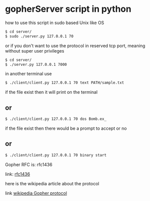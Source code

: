 # gopherServer script in python

how to use this script in sudo based Unix like OS
```bash
$ cd server/
$ sudo ./server.py 127.0.0.1 70
```
or if you don't want to use the protocol in reserved tcp port, meaning without super user privileges
```bash
$ cd server/
$ ./server.py 127.0.0.1 7000
```
in another terminal use
```bash
$ ./client/client.py 127.0.0.1 70 text PATH/sample.txt
```

if the file exist then it will print on the terminal

## or
```bash
$ ./client/client.py 127.0.0.1 70 dos Bomb.ex_
```
if the file exist then there would be a prompt to accept or no

## or
```bash
$ ./client/client.py 127.0.0.1 70 binary start
```

Gopher RFC is: rfc1436

link: [rfc1436](https://www.ietf.org/rfc/rfc1436.txt)

here is the wikipedia article about the protocol

link [wikipedia Gopher protocol](https://en.wikipedia.org/wiki/Gopher_(protocol))
